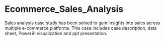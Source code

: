 # Ecommerce_Sales_Analysis
Sales analysis case study has been solved to gain insights into sales across multiple e-commerce platforms.
This case includes case description, data sheet, PowerBI visualization and ppt presentation.
